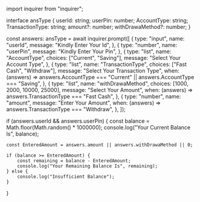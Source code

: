 import inquirer from "inquirer";

interface ansType {
    userId: string;
    userPin: number;
    AccountType: string;
    TransactionType: string;
    amount?: number;
    withDrawaMethod?: number;
}


const answers: ansType = await inquirer.prompt([
    {
        type: "input",
        name: "userId",
        message: "Kindly Enter Your Id",
    },
    {
        type: "number",
        name: "userPin",
        message: "Kindly Enter Your Pin",
    },
    {
        type: "list",
        name: "AccountType",
        choices: ["Current", "Saving"],
        message: "Select Your Account Type",
    },
    {
        type: "list",
        name: "TransactionType",
        choices: ["Fast Cash", "Withdraw"],
        message: "Select Your Transaction Type",
        when: (answers) => answers.AccountType === "Current" || answers.AccountType === "Saving",
    },
    {
        type: "list",
        name: "withDrawaMethod",
        choices: [1000, 2000, 10000, 25000],
        message: "Select Your Amount",
        when: (answers) => answers.TransactionType === "Fast Cash",
    },
    {
        type: "number",
        name: "amount",
        message: "Enter Your Amount",
        when: (answers) => answers.TransactionType === "Withdraw",
    },
]);

if (answers.userId && answers.userPin) {
    const balance = Math.floor(Math.random() * 1000000);
    console.log("Your Current Balance Is", balance);

    const EnteredAmount = answers.amount || answers.withDrawaMethod || 0;

    if (balance >= EnteredAmount) {
        const remaining = balance - EnteredAmount;
        console.log("Your Remaining Balance Is", remaining);
    } else {
        console.log("Insufficient Balance");
    }
}
